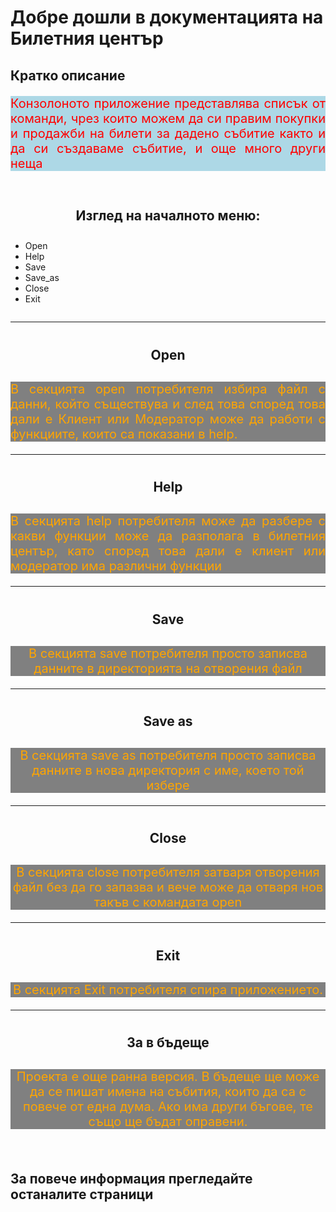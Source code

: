# Добре дошли в документацията на Билетния център 
## Кратко описание
<p style = "background-color:lightblue; color: red; font-size:20px; text-align:justify;">Конзолоното приложение представлява списък от команди, чрез които можем да си правим покупки и продажби на билети за дадено събитие както и да си създаваме събитие, и още много други неща </p>

<div style="display:inline-block; width:100%;">
<h2 style="display:block; text-align:center;padding:10px; font-weight:bold;">Изглед на началното меню:</h2>
<ul><li>Open</li><li>Help</li><li>Save</li><li>Save_as</li><li>Close</li><li>Exit</li></ul>
</div>

<div style="display:inline-block; width:100%;">



</div>
<hr/>
<h2 style="display:block; text-align:center;padding:10px; font-weight:bold;">Open</h2>
<p style = "background-color:grey; color: orange; font-size:20px; text-align:justify;">В секцията open потребителя избира файл с данни, който съществува и след това според това дали е Клиент или Модератор може да работи с функциите, които са показани в help.</p>
<hr/>
<h2 style="display:block; text-align:center;padding:10px; font-weight:bold;">Help</h2>
<p style = "background-color:grey; color: orange; font-size:20px; text-align:justify;">В секцията help потребителя може да разбере с какви функции може да разполага в билетния център, като според това дали е клиент или модератор има различни функции</p>
<hr/>
<h2 style="display:block; text-align:center;padding:10px; font-weight:bold;">Save</h2>
<p style = "text-align:center;background-color:grey; color: orange; font-size:20px; ">В секцията save потребителя просто записва данните в директорията на отворения файл</p>

<hr/>
<h2 style="display:block; text-align:center;padding:10px; font-weight:bold;">Save as</h2>
<p style = "text-align:center;background-color:grey; color: orange; font-size:20px; ">В секцията save as потребителя просто записва данните в нова директория с име, което той избере</p>
<hr/>
<h2 style="display:block; text-align:center;padding:10px; font-weight:bold;">Close</h2>
<p style = "text-align:center;background-color:grey; color: orange; font-size:20px; ">В секцията close потребителя затваря отворения файл без да го запазва и вече може да отваря нов такъв с командата open</p>
<hr/>
<h2 style="display:block; text-align:center;padding:10px; font-weight:bold;">Exit</h2>
<p style = "text-align:center; background-color:grey; color: orange; font-size:20px;">В секцията Exit потребителя спира приложението.</p>

<hr/>
<h2 style="display:block; text-align:center;padding:10px; font-weight:bold;">За в бъдеще</h2>
<p style = "text-align:center; background-color:grey; color: orange; font-size:20px;">Проекта е още ранна версия. В бъдеще ще може да се пишат имена на събития, които да са с повече от една дума. Ако има други бъгове, те също ще бъдат оправени.</p>

<br/>

## За повече информация прегледайте останалите страници